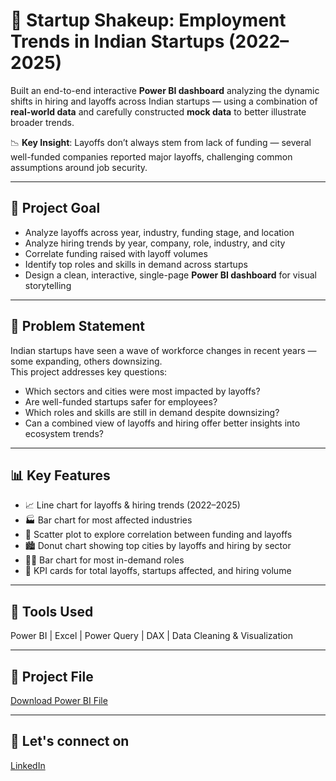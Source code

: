 # 🚀 Startup Shakeup: Employment Trends in Indian Startups (2022–2025)

Built an end-to-end interactive **Power BI dashboard** analyzing the dynamic shifts in hiring and layoffs across Indian startups — using a combination of **real-world data** and carefully constructed **mock data** to better illustrate broader trends.

📉 **Key Insight**: Layoffs don’t always stem from lack of funding — several well-funded companies reported major layoffs, challenging common assumptions around job security.

---

## 🎯 Project Goal

- Analyze layoffs across year, industry, funding stage, and location  
- Analyze hiring trends by year, company, role, industry, and city  
- Correlate funding raised with layoff volumes  
- Identify top roles and skills in demand across startups  
- Design a clean, interactive, single-page **Power BI dashboard** for visual storytelling

---

## 🧩 Problem Statement

Indian startups have seen a wave of workforce changes in recent years — some expanding, others downsizing.  
This project addresses key questions:

- Which sectors and cities were most impacted by layoffs?  
- Are well-funded startups safer for employees?  
- Which roles and skills are still in demand despite downsizing?  
- Can a combined view of layoffs and hiring offer better insights into ecosystem trends?

---

## 📊 Key Features

- 📈 Line chart for layoffs & hiring trends (2022–2025)  
- 🏭 Bar chart for most affected industries  
- 💸 Scatter plot to explore correlation between funding and layoffs  
- 🏙️ Donut chart showing top cities by layoffs and hiring by sector  
- 👨‍💼 Bar chart for most in-demand roles  
- 📌 KPI cards for total layoffs, startups affected, and hiring volume

---

## 💼 Tools Used

Power BI | Excel | Power Query | DAX | Data Cleaning & Visualization

---

## 📂 Project File

[Download Power BI File](https://github.com/sandeeptibarewal/Startup-Layoffs-and-Hiring-Analysis/raw/main/PROJECT%202.pbix)

---

## 💼 Let's connect on

[LinkedIn](https://www.linkedin.com/in/sandeeptibarewal/)
